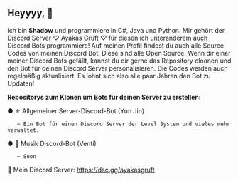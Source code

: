 ## Heyyyy, 👋

ich bin **Shadow** und programmiere in C#, Java und Python. Mir gehört der Discord Server ♡ Ayakas Gruft ♡ für diesen ich unteranderem auch Discord Bots programmiere! 
Auf meinen Profil findest du auch alle Source Codes von meinen Discord Bot. Diese sind alle Open Source. Wenn dir einer meiner Discord Bots gefällt, kannst du dir gerne das Repository cloonen und den Bot für deinen Discord Server personalisieren. Die Codes werden auch regelmäßig aktualisiert. Es lohnt sich also alle paar Jahren den Bot zu Updaten! 


**Repositorys zum Klonen um Bots für deinen Server zu erstellen:**

● ⚜️ Allgemeiner Server-Discord-Bot (Yun Jin)

       ~ Ein Bot für einen Discord Server der Level System und vieles mehr verwaltet.
       
● 💠 Musik Discord-Bot (Venti)

       ~ Soon


💝 Mein Discord Server: https://dsc.gg/ayakasgruft

